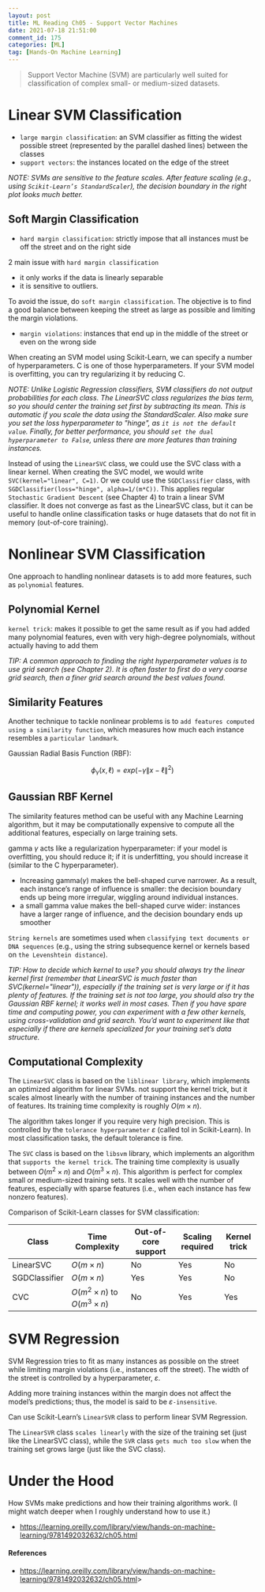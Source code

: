 ```yaml
---
layout: post
title: ML Reading Ch05 - Support Vector Machines
date: 2021-07-18 21:51:00
comment_id: 175
categories: [ML]
tag: [Hands-On Machine Learning]
---
```


> Support Vector Machine (SVM) are particularly well suited for classification of complex small- or medium-sized datasets.

# Linear SVM Classification

- `large margin classification`: an SVM classifier as fitting the widest possible street (represented by the parallel dashed lines) between the classes
- `support vectors`: the instances located on the edge of the street

*NOTE: SVMs are sensitive to the feature scales. After feature scaling (e.g., using `Scikit-Learn’s StandardScaler`), the decision boundary in the right plot looks much better.*

## Soft Margin Classification

- `hard margin classification`: strictly impose that all instances must be off the street and on the right side

2 main issue with `hard margin classification`

- it only works if the data is linearly separable
- it is sensitive to outliers.

To avoid the issue, do `soft margin classification`. The objective is to find a good balance between keeping the street as large as possible and limiting the margin violations.

- `margin violations`: instances that end up in the middle of the street or even on the wrong side

When creating an SVM model using Scikit-Learn, we can specify a number of hyperparameters. C is one of those hyperparameters.
If your SVM model is overfitting, you can try regularizing it by reducing C.

*NOTE: Unlike Logistic Regression classifiers, SVM classifiers do not output probabilities for each class. The LinearSVC class regularizes the bias term, so you should center the training set first by subtracting its mean. This is automatic if you scale the data using the StandardScaler. Also make sure you set the loss hyperparameter to "hinge", as `it is not the default value`. Finally, for better performance, you should `set the dual hyperparameter to False`, unless there are more features than training instances.*

Instead of using the `LinearSVC` class, we could use the SVC class with a linear kernel. When creating the SVC model, we would write `SVC(kernel="linear", C=1)`. Or we could use the `SGDClassifier` class, with `SGDClassifier(loss="hinge", alpha=1/(m*C))`. This applies regular `Stochastic Gradient Descent` (see Chapter 4) to train a linear SVM classifier. It does not converge as fast as the LinearSVC class, but it can be useful to handle online classification tasks or huge datasets that do not fit in memory (out-of-core training).

# Nonlinear SVM Classification

One approach to handling nonlinear datasets is to add more features, such as `polynomial` features.

## Polynomial Kernel

`kernel trick`: makes it possible to get the same result as if you had added many polynomial features, even with very high-degree polynomials, without actually having to add them

*TIP: A common approach to finding the right hyperparameter values is to use grid search (see Chapter 2). It is often faster to first do a very coarse grid search, then a finer grid search around the best values found.*

## Similarity Features

Another technique to tackle nonlinear problems is to `add features computed using a similarity function`, which measures how much each instance resembles a `particular landmark`.

Gaussian Radial Basis Function (RBF):

$$
\phi_\gamma(x, \ell) = exp(-\gamma \|x-\ell \|^2)
$$

## Gaussian RBF Kernel

The similarity features method can be useful with any Machine Learning algorithm, but it may be computationally expensive to compute all the additional features, especially on large training sets.

gamma $\gamma$ acts like a regularization hyperparameter: if your model is overfitting, you should reduce it; if it is underfitting, you should increase it (similar to the C hyperparameter).

- Increasing gamma($\gamma$) makes the bell-shaped curve narrower. As a result, each instance’s range of influence is smaller: the decision boundary ends up being more irregular, wiggling around individual instances.
- a small gamma value makes the bell-shaped curve wider: instances have a larger range of influence, and the decision boundary ends up smoother

`String kernels` are sometimes used when `classifying text documents or DNA sequences` (e.g., using the string subsequence kernel or kernels based on `the Levenshtein distance`).

*TIP: How to decide which kernel to use? you should always try the linear kernel first (remember that LinearSVC is much faster than SVC(kernel="linear")), especially if the training set is very large or if it has plenty of features. If the training set is not too large, you should also try the Gaussian RBF kernel; it works well in most cases. Then if you have spare time and computing power, you can experiment with a few other kernels, using cross-validation and grid search. You’d want to experiment like that especially if there are kernels specialized for your training set’s data structure.*

## Computational Complexity

The `LinearSVC` class is based on the `liblinear library`, which implements an optimized algorithm for linear SVMs. not support the kernel trick, but it scales almost linearly with the number of training instances and the number of features. Its training time complexity is roughly $O(m × n)$.

The algorithm takes longer if you require very high precision. This is controlled by the `tolerance hyperparameter` $\varepsilon$ (called tol in Scikit-Learn). In most classification tasks, the default tolerance is fine.

The `SVC` class is based on the `libsvm` library, which implements an algorithm that `supports the kernel trick`. The training time complexity is usually between $O(m^2 × n)$ and $O(m^3 × n)$. This algorithm is perfect for complex small or medium-sized training sets. It scales well with the number of features, especially with sparse features (i.e., when each instance has few nonzero features).

Comparison of Scikit-Learn classes for SVM classification:

| Class  |  Time Complexity | Out-of-core support | Scaling required | Kernel trick |
|---|---|---|---|---|
| LinearSVC  |  $O(m × n)$ | No | Yes | No |
| SGDClassifier  |  $O(m × n)$ | Yes | Yes | No |
| CVC  |  $O(m ^2 × n)$ to $O(m^3 × n)$ | No | Yes | Yes |

# SVM Regression

SVM Regression tries to fit as many instances as possible on the street while limiting margin violations (i.e., instances off the street). The width of the street is controlled by a hyperparameter, $\varepsilon$.

Adding more training instances within the margin does not affect the model’s predictions; thus, the model is said to be $\varepsilon$`-insensitive`.

Can use Scikit-Learn’s `LinearSVR` class to perform linear SVM Regression.

The `LinearSVR` class `scales linearly` with the size of the training set (just like the LinearSVC class), while the `SVR` class `gets much too slow` when the training set grows large (just like the SVC class).

# Under the Hood

How SVMs make predictions and how their training algorithms work.
(I might watch deeper when I roughly understand how to use it.)

- <https://learning.oreilly.com/library/view/hands-on-machine-learning/9781492032632/ch05.html>

#### References

- <https://learning.oreilly.com/library/view/hands-on-machine-learning/9781492032632/ch05.html>>
